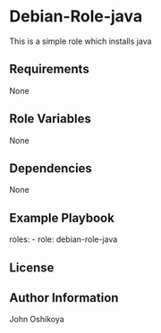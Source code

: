 Debian-Role-java
=========
This is a simple role which installs java

Requirements
------------
None

Role Variables
--------------
None

Dependencies
------------
None

Example Playbook
----------------
  roles:
    - role: debian-role-java

License
-------


Author Information
------------------
John Oshikoya


